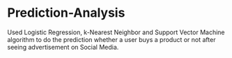 # Prediction-Analysis
Used Logistic Regression, k-Nearest Neighbor and Support Vector Machine algorithm to do the prediction whether a user buys a product or not after seeing advertisement on Social Media.
